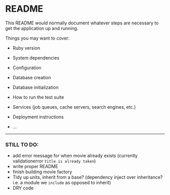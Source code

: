 # README

This README would normally document whatever steps are necessary to get the
application up and running.

Things you may want to cover:

* Ruby version

* System dependencies

* Configuration

* Database creation

* Database initialization

* How to run the test suite

* Services (job queues, cache servers, search engines, etc.)

* Deployment instructions

* ...

--------

### STILL TO DO:

- add error message for when movie already exists (currently validationerror `title is already taken`)
- write proper README
- finish building movie factory
- Tidy up units, inherit from a base? (dependency inject over inheritance? i.e. a module we `include` as opposed to inherit)
- DRY code
